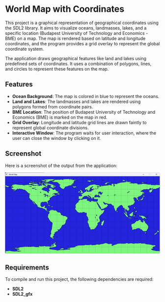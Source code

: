 # World Map with Coordinates

This project is a graphical representation of geographical coordinates using the SDL2 library. It aims to visualize oceans, landmasses, lakes, and a specific location (Budapest University of Technology and Economics - BME) on a map. The map is rendered based on latitude and longitude coordinates, and the program provides a grid overlay to represent the global coordinate system.

The application draws geographical features like land and lakes using predefined sets of coordinates. It uses a combination of polygons, lines, and circles to represent these features on the map. 

## Features

- **Ocean Background**: The map is colored in blue to represent the oceans.
- **Land and Lakes**: The landmasses and lakes are rendered using polygons formed from coordinate pairs.
- **BME Location**: The position of Budapest University of Technology and Economics (BME) is marked on the map in red.
- **Grid Overlay**: Longitude and latitude grid lines are drawn faintly to represent global coordinate divisions.
- **Interactive Window**: The program waits for user interaction, where the user can close the window by clicking on it.

## Screenshot

Here is a screenshot of the output from the application:

![Output Image](output.png)

## Requirements

To compile and run this project, the following dependencies are required:

- **SDL2**
- **SDL2_gfx**

